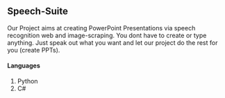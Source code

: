 ## Speech-Suite
Our Project aims at creating PowerPoint Presentations via speech recognition web and image-scraping. You dont have to create or type anything. Just speak out what you want and let our project do the rest for you (create PPTs).

#### Languages
1. Python
2. C#


